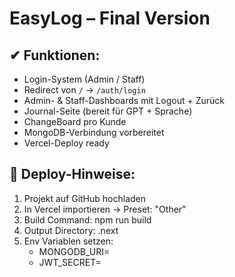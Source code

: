 # EasyLog – Final Version

## ✔ Funktionen:
- Login-System (Admin / Staff)
- Redirect von `/` → `/auth/login`
- Admin- & Staff-Dashboards mit Logout + Zurück
- Journal-Seite (bereit für GPT + Sprache)
- ChangeBoard pro Kunde
- MongoDB-Verbindung vorbereitet
- Vercel-Deploy ready

## 🚀 Deploy-Hinweise:
1. Projekt auf GitHub hochladen
2. In Vercel importieren → Preset: "Other"
3. Build Command: npm run build
4. Output Directory: .next
5. Env Variablen setzen:
   - MONGODB_URI=
   - JWT_SECRET=